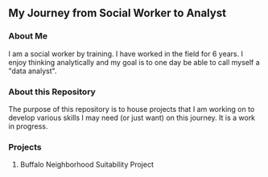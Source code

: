 ## My Journey from Social Worker to Analyst

### About Me
I am a social worker by training. I have worked in the field for 6 years. I enjoy thinking analytically and my goal is to one day be able to call myself a "data analyst".

### About this Repository
The purpose of this repository is to house projects that I am working on to develop various skills I may need (or just want) on this journey. It is a work in progress.

### Projects
1. Buffalo Neighborhood Suitability Project
